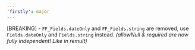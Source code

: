 ```yaml
---
'firstly': major
---
```


[BREAKING] - `FF_Fields.dateOnly` and `FF_Fields.string` are removed, use `Fields.dateOnly` and `Fields.string` instead. _(allowNull & required are now fully independent! Like in remult)_
